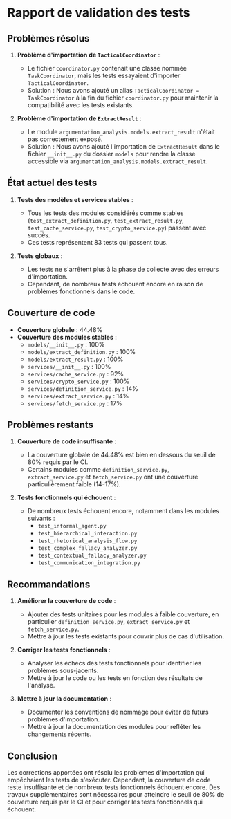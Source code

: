 # Rapport de validation des tests

## Problèmes résolus

1. **Problème d'importation de `TacticalCoordinator`** : 
   - Le fichier `coordinator.py` contenait une classe nommée `TaskCoordinator`, mais les tests essayaient d'importer `TacticalCoordinator`.
   - Solution : Nous avons ajouté un alias `TacticalCoordinator = TaskCoordinator` à la fin du fichier `coordinator.py` pour maintenir la compatibilité avec les tests existants.

2. **Problème d'importation de `ExtractResult`** :
   - Le module `argumentation_analysis.models.extract_result` n'était pas correctement exposé.
   - Solution : Nous avons ajouté l'importation de `ExtractResult` dans le fichier `__init__.py` du dossier `models` pour rendre la classe accessible via `argumentation_analysis.models.extract_result`.

## État actuel des tests

1. **Tests des modèles et services stables** :
   - Tous les tests des modules considérés comme stables (`test_extract_definition.py`, `test_extract_result.py`, `test_cache_service.py`, `test_crypto_service.py`) passent avec succès.
   - Ces tests représentent 83 tests qui passent tous.

2. **Tests globaux** :
   - Les tests ne s'arrêtent plus à la phase de collecte avec des erreurs d'importation.
   - Cependant, de nombreux tests échouent encore en raison de problèmes fonctionnels dans le code.

## Couverture de code

- **Couverture globale** : 44.48%
- **Couverture des modules stables** :
  - `models/__init__.py` : 100%
  - `models/extract_definition.py` : 100%
  - `models/extract_result.py` : 100%
  - `services/__init__.py` : 100%
  - `services/cache_service.py` : 92%
  - `services/crypto_service.py` : 100%
  - `services/definition_service.py` : 14%
  - `services/extract_service.py` : 14%
  - `services/fetch_service.py` : 17%

## Problèmes restants

1. **Couverture de code insuffisante** :
   - La couverture globale de 44.48% est bien en dessous du seuil de 80% requis par le CI.
   - Certains modules comme `definition_service.py`, `extract_service.py` et `fetch_service.py` ont une couverture particulièrement faible (14-17%).

2. **Tests fonctionnels qui échouent** :
   - De nombreux tests échouent encore, notamment dans les modules suivants :
     - `test_informal_agent.py`
     - `test_hierarchical_interaction.py`
     - `test_rhetorical_analysis_flow.py`
     - `test_complex_fallacy_analyzer.py`
     - `test_contextual_fallacy_analyzer.py`
     - `test_communication_integration.py`

## Recommandations

1. **Améliorer la couverture de code** :
   - Ajouter des tests unitaires pour les modules à faible couverture, en particulier `definition_service.py`, `extract_service.py` et `fetch_service.py`.
   - Mettre à jour les tests existants pour couvrir plus de cas d'utilisation.

2. **Corriger les tests fonctionnels** :
   - Analyser les échecs des tests fonctionnels pour identifier les problèmes sous-jacents.
   - Mettre à jour le code ou les tests en fonction des résultats de l'analyse.

3. **Mettre à jour la documentation** :
   - Documenter les conventions de nommage pour éviter de futurs problèmes d'importation.
   - Mettre à jour la documentation des modules pour refléter les changements récents.

## Conclusion

Les corrections apportées ont résolu les problèmes d'importation qui empêchaient les tests de s'exécuter. Cependant, la couverture de code reste insuffisante et de nombreux tests fonctionnels échouent encore. Des travaux supplémentaires sont nécessaires pour atteindre le seuil de 80% de couverture requis par le CI et pour corriger les tests fonctionnels qui échouent.